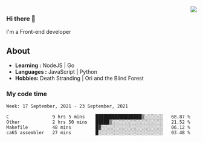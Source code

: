 <img align='right' src="https://github-readme-stats.vercel.app/api?username=strugglebak&show_icons=true">

### Hi there 👋

I'm a Front-end developer

## About

-  **Learning :** NodeJS | Go
-  **Languages :** JavaScript | Python
-  **Hobbies:** Death Stranding | Ori and the Blind Forest

### My code time

<!--START_SECTION:waka-->
```text
Week: 17 September, 2021 - 23 September, 2021

C                9 hrs 5 mins    █████████████████▒░░░░░░░   68.87 % 
Other            2 hrs 50 mins   █████▒░░░░░░░░░░░░░░░░░░░   21.52 % 
Makefile         48 mins         █▓░░░░░░░░░░░░░░░░░░░░░░░   06.12 % 
ca65 assembler   27 mins         █░░░░░░░░░░░░░░░░░░░░░░░░   03.48 % 
```
<!--END_SECTION:waka-->
